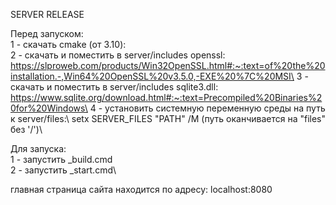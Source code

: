 SERVER RELEASE


Перед запуском:\
  1 - скачать cmake (от 3.10):\
  2 - скачать и поместить в server/includes openssl: https://slproweb.com/products/Win32OpenSSL.html#:~:text=of%20the%20installation.-,Win64%20OpenSSL%20v3.5.0,-EXE%20%7C%20MSI\
  3 - скачать и поместить в server/includes sqlite3.dll: https://www.sqlite.org/download.html#:~:text=Precompiled%20Binaries%20for%20Windows\
  4 - установить системную переменную среды на путь к server/files:\ 
      setx SERVER_FILES "PATH" /M (путь оканчивается на "files" без '/')\

Для запуска:\
  1 - запустить _build.cmd\
  2 - запустить _start.cmd\

главная страница сайта находится по адресу: localhost:8080


